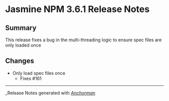 # Jasmine NPM 3.6.1 Release Notes

## Summary

This release fixes a bug in the multi-threading logic to ensure spec files are only loaded once

## Changes


* Only load spec files once
  * Fixes #161


------

_Release Notes generated with _[Anchorman](http://github.com/infews/anchorman)_
